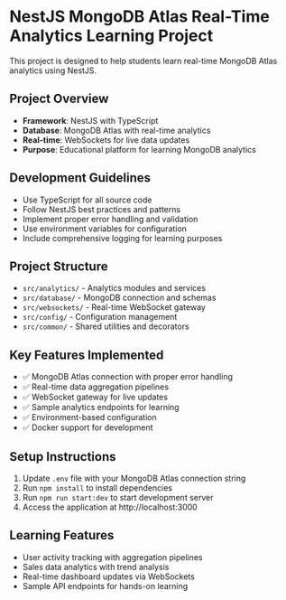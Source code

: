# NestJS MongoDB Atlas Real-Time Analytics Learning Project

This project is designed to help students learn real-time MongoDB Atlas analytics using NestJS.

## Project Overview
- **Framework**: NestJS with TypeScript
- **Database**: MongoDB Atlas with real-time analytics
- **Real-time**: WebSockets for live data updates
- **Purpose**: Educational platform for learning MongoDB analytics

## Development Guidelines
- Use TypeScript for all source code
- Follow NestJS best practices and patterns
- Implement proper error handling and validation
- Use environment variables for configuration
- Include comprehensive logging for learning purposes

## Project Structure
- `src/analytics/` - Analytics modules and services
- `src/database/` - MongoDB connection and schemas
- `src/websockets/` - Real-time WebSocket gateway
- `src/config/` - Configuration management
- `src/common/` - Shared utilities and decorators

## Key Features Implemented
- ✅ MongoDB Atlas connection with proper error handling
- ✅ Real-time data aggregation pipelines
- ✅ WebSocket gateway for live updates
- ✅ Sample analytics endpoints for learning
- ✅ Environment-based configuration
- ✅ Docker support for development

## Setup Instructions
1. Update `.env` file with your MongoDB Atlas connection string
2. Run `npm install` to install dependencies
3. Run `npm run start:dev` to start development server
4. Access the application at http://localhost:3000

## Learning Features
- User activity tracking with aggregation pipelines
- Sales data analytics with trend analysis
- Real-time dashboard updates via WebSockets
- Sample API endpoints for hands-on learning
